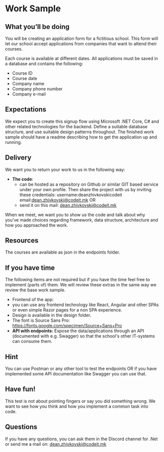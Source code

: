 # Work Sample

## What you’ll be doing
You will be creating an application form for a fictitious school. This form will let our school accept applications from companies that want to attend their courses.

Each course is available at different dates. All applications must be saved in a database and contains the following:

- Course ID
- Course date
- Company name
- Company phone number
- Company e-mail

## Expectations
We expect you to create this signup flow using Microsoft .NET Core, C# and other related technologies for the backend.
Define a suitable database structure, and use suitable design patterns throughout.
The finished work sample should have a readme describing how to get the application up and running.

## Delivery
We want you to return your work to us in the following way:

- **The code**:
	- can be hosted as a repository on Github or similar GIT based service under your own profile.
	Then share the project with us by inviting these credentials:
		username:deanzhivkovskicodeit
		email:dean.zhivkovski@codeit.mk
	OR
	- send it on this mail: dean.zhivkovski@codeit.mk


When we meet, we want you to show us the code and talk about why you've made choices regarding framework, data structure, architecture and how you approached the work.

## Resources
The courses are available as json in the endpoints folder.

## If you have time
The following items are not required but if you have the time feel free to implement (parts of) them. We will review these extras in the same way we review the base work sample.

- Frontend of the app:
 - you can use any frontend technology like React, Angular and other SPAs or even simple Razor pages for a non SPA experience.
 - Design is available in the design folder.
 - The font is Source Sans Pro: https://fonts.google.com/specimen/Source+Sans+Pro
- **API with endpoints:** Expose the data/applications through an API (documented with e.g. Swagger) so that the school's other IT-systems can consume them.

## Hint
You can use Postman or any other tool to test the endpoints OR if you have implemented some API documentation like Swagger you can use that.

## Have fun!
This test is not about pointing fingers or say you did something wrong. We want to see how you think and how you implement a common task into code.

## Questions
If you have any questions, you can ask them in the Discord channel for .Net or send me a mail on: dean.zhivkovski@codeit.mk